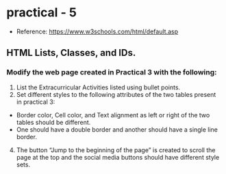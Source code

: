 # practical - 5
- Reference: https://www.w3schools.com/html/default.asp

## HTML Lists, Classes, and IDs.

### Modify the web page created in Practical 3 with the following:
1.	List the Extracurricular Activities listed using bullet points.
2.	Set different styles to the following attributes of the two tables present in practical 3:
   -	Border color, Cell color, and Text alignment as left or right of the two tables should be different.
   -	One should have a double border and another should have a single line border.
4.	The button “Jump to the beginning of the page” is created to scroll the page at the top and the social media buttons should have different style sets.

